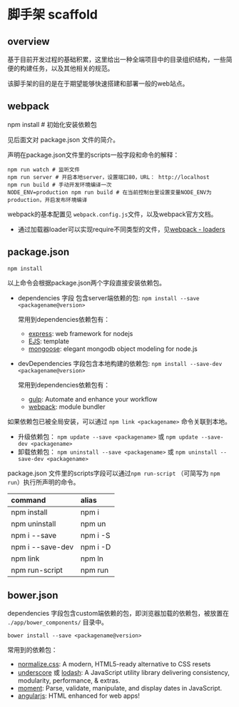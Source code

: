 
# 脚手架 scaffold

## overview

基于目前开发过程的基础积累，这里给出一种全端项目中的目录组织结构，一些简便的构建任务，以及其他相关的规范。

该脚手架的目的是在于期望能够快速搭建和部署一般的web站点。

## webpack

npm install # 初始化安装依赖包

见后面文对 package.json 文件的简介。

声明在package.json文件里的scripts一般字段和命令的解释：

```
npm run watch # 监听文件
npm run server # 开启本地server，设置端口80，URL： http://localhost
npm run build # 手动开发环境编译一次
NODE_ENV=production npm run build # 在当前控制台里设置变量NODE_ENV为production，开启发布环境编译
```

webpack的基本配置见 `webpack.config.js`文件，以及webpack官方文档。

- 通过加载器loader可以实现require不同类型的文件，见[webpack - loaders](http://webpack.github.io/docs/using-loaders.html)


## package.json

	npm install

以上命令会根据package.json两个字段直接安装依赖包。

* dependencies 字段 包含server端依赖的包: `npm install --save <packagename@version>`

	常用到dependencies依赖包有：

	- [express](http://expressjs.com/): web framework for nodejs
	- [EJS](http://www.embeddedjs.com/): template
	- [mongoose](http://mongoosejs.com/): elegant mongodb object modeling for node.js

* devDependencies 字段包含本地构建的依赖包: `npm install --save-dev <packagename@version>`

	常用到dependencies依赖包有：

	- [gulp](http://gulpjs.com/): Automate and enhance your workflow
	- [webpack](http://webpack.github.io/): module bundler


如果依赖包已被全局安装，可以通过 `npm link <packagename>` 命令关联到本地。

* 升级依赖包： `npm update --save <packagename>` 或 `npm update --save-dev <packagename>`
* 卸载依赖包： `npm uninstall --save <packagename>` 或 `npm uninstall --save-dev <packagename>`

package.json 文件里的scripts字段可以通过`npm run-script` （可简写为 `npm run`）执行所声明的命令。



command | alias
:------- | :---- 
npm install | npm i 
npm uninstall | npm un 
npm i --save | npm i -S 
npm i --save-dev | npm i -D 
npm link | npm ln |
npm run-script | npm run 


## bower.json

dependencies 字段包含custom端依赖的包，即浏览器加载的依赖包，被放置在 `./app/bower_components/` 目录中。

	bower install --save <packagename@version>

常用到的依赖包：

- [normalize.css](https://necolas.github.io/normalize.css/): A modern, HTML5-ready alternative to CSS resets
- [underscore](http://underscorejs.org/) 或 [lodash](https://lodash.com/): A JavaScript utility library delivering consistency, modularity, performance, & extras.
- [moment](http://momentjs.com/): Parse, validate, manipulate, and display dates in JavaScript.
- [angularjs](https://angularjs.org/): HTML enhanced for web apps!

